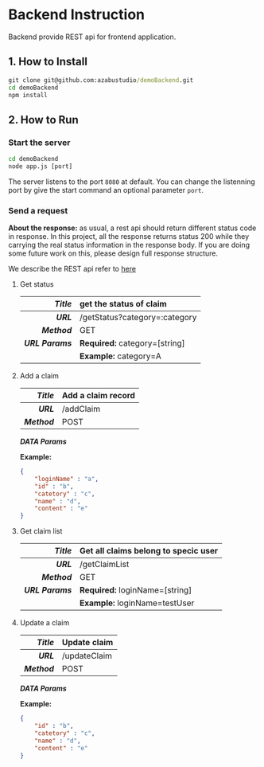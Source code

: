 # Backend Instruction

Backend provide REST api for frontend application.

## 1. How to Install

  ```cmd
  git clone git@github.com:azabustudio/demoBackend.git
  cd demoBackend
  npm install
  ```

## 2. How to Run

### Start the server

  ```cmd
  cd demoBackend
  node app.js [port]
  ```
The server listens to the port `8080` at default.
You can change the listenning port by give the start command an optional parameter `port`.

### Send a request

**About the response:** as usual, a rest api should return different status code in response. In this project, all the response returns status 200 while they carrying the real status information in the response body. If you are doing some future work on this, please design full response structure.

We describe the REST api refer to [here](https://bocoup.com/blog/documenting-your-api)

1. Get status

    |___Title___|get the status of claim|
    |-:|:-|
    |___URL___|/getStatus?category=:category|
    |___Method___|GET|
    |___URL Params___|**Required:** category=[string]|
    ||**Example:** category=A|

1. Add a claim

    |___Title___|Add a claim record|
    |-:|:-|
    |___URL___|/addClaim|
    |___Method___|POST|

    ___DATA Params___

    **Example:**
    ```json
    {
        "loginName" : "a",
        "id" : "b",
        "catetory" : "c",
        "name" : "d",
        "content" : "e"
    }
    ```
1. Get claim list

    |___Title___|Get all claims belong to specic user|
    |-:|:-|
    |___URL___|/getClaimList|
    |___Method___|GET|
    |___URL Params___|**Required:** loginName=[string]|
    ||**Example:** loginName=testUser|

1. Update a claim

    |___Title___|Update claim|
    |-:|:-|
    |___URL___|/updateClaim|
    |___Method___|POST|

    ___DATA Params___

      **Example:**
      ```json
      {
          "id" : "b",
          "catetory" : "c",
          "name" : "d",
          "content" : "e"
      }
      ```
